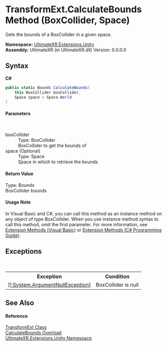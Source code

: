# TransformExt.CalculateBounds Method (BoxCollider, Space)
 

Gets the bounds of a BoxCollider in a given space.

**Namespace:**&nbsp;<a href="N_UltimateXR_Extensions_Unity">UltimateXR.Extensions.Unity</a><br />**Assembly:**&nbsp;UltimateXR (in UltimateXR.dll) Version: 0.0.0.0

## Syntax

**C#**<br />
``` C#
public static Bounds CalculateBounds(
	this BoxCollider boxCollider,
	Space space = Space.World
)
```


#### Parameters
&nbsp;<dl><dt>boxCollider</dt><dd>Type: BoxCollider<br />BoxCollider to get the bounds of</dd><dt>space (Optional)</dt><dd>Type: Space<br />Space in which to retrieve the bounds</dd></dl>

#### Return Value
Type: Bounds<br />BoxCollider bounds

#### Usage Note
In Visual Basic and C#, you can call this method as an instance method on any object of type BoxCollider. When you use instance method syntax to call this method, omit the first parameter. For more information, see <a href="https://docs.microsoft.com/dotnet/visual-basic/programming-guide/language-features/procedures/extension-methods" target="_blank" rel="noopener noreferrer">Extension Methods (Visual Basic)</a> or <a href="https://docs.microsoft.com/dotnet/csharp/programming-guide/classes-and-structs/extension-methods" target="_blank" rel="noopener noreferrer">Extension Methods (C# Programming Guide)</a>.

## Exceptions
&nbsp;<table><tr><th>Exception</th><th>Condition</th></tr><tr><td><a href="https://docs.microsoft.com/dotnet/api/system.argumentnullexception" target="_blank" rel="noopener noreferrer">[!:System.ArgumentNullException]</a></td><td>BoxCollider is null</td></tr></table>

## See Also


#### Reference
<a href="T_UltimateXR_Extensions_Unity_TransformExt">TransformExt Class</a><br /><a href="Overload_UltimateXR_Extensions_Unity_TransformExt_CalculateBounds">CalculateBounds Overload</a><br /><a href="N_UltimateXR_Extensions_Unity">UltimateXR.Extensions.Unity Namespace</a><br />